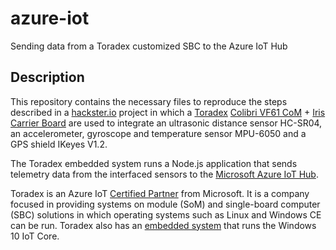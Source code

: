# azure-iot
Sending data from a Toradex customized SBC to the Azure IoT Hub

## Description

This repository contains the necessary files to reproduce the steps described in a [hackster.io](https://www.hackster.io) project
in which a [Toradex](toradex.com) [Colibri VF61 CoM](http://developer.toradex.com/products/colibri-vf61) + [Iris Carrier Board](http://developer.toradex.com/products/iris-carrier-board)
are used to integrate an ultrasonic distance sensor HC-SR04, an accelerometer, gyroscope and temperature sensor MPU-6050 and a GPS shield IKeyes V1.2.

The Toradex embedded system runs a Node.js application that sends telemetry data
from the interfaced sensors to the [Microsoft Azure IoT Hub](https://azure.microsoft.com/en-us/services/iot-hub/).

Toradex is an Azure IoT [Certified Partner](https://azure.microsoft.com/en-us/marketplace/certified-iot-partners/) from Microsoft. It is a company focused in providing systems on module (SoM)
and single-board computer (SBC) solutions in which operating systems such as Linux and Windows CE can be run. Toradex also has an [embedded system](https://www.toradex.com/windows-iot-starter-kit)
that runs the Windows 10 IoT Core.
